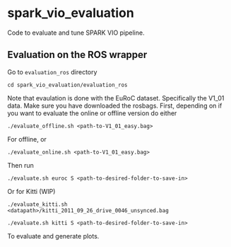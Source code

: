# spark_vio_evaluation
Code to evaluate and tune SPARK VIO pipeline.

## Evaluation on the ROS wrapper 
Go to `evaluation_ros` directory 
```
cd spark_vio_evaluation/evaluation_ros
```
Note that evaulation is done with the EuRoC dataset. Specifically the V1_01 data. Make sure you have downloaded the rosbags. First, depending on if you want to evaluate the online or offline version do either 
```
./evaluate_offline.sh <path-to-V1_01_easy.bag>
```
For offline, or 
```
./evaluate_online.sh <path-to-V1_01_easy.bag>
```

Then run 
```
./evaluate.sh euroc S <path-to-desired-folder-to-save-in>
```

Or for Kitti (WIP)
```
./evaluate_kitti.sh <datapath>/kitti_2011_09_26_drive_0046_unsynced.bag
```
```
./evaluate.sh kitti S <path-to-desired-folder-to-save-in>
```
To evaluate and generate plots. 
